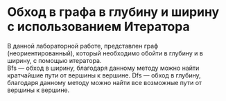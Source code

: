 # Обход в графа в глубину и ширину с использованием Итератора<br>
 В данной лабораторной работе, представлен граф (неориентированный), который необходимо обойти в глубину и в ширину, с помощью итератора. <br>
 Bfs — обход в ширину, благодаря данному методу можно найти кратчайшие пути от вершины к вершине. Dfs — обход в глубину, <br>
 благодаря данному методу можно найти все возможные пути от вершины к вершине.
